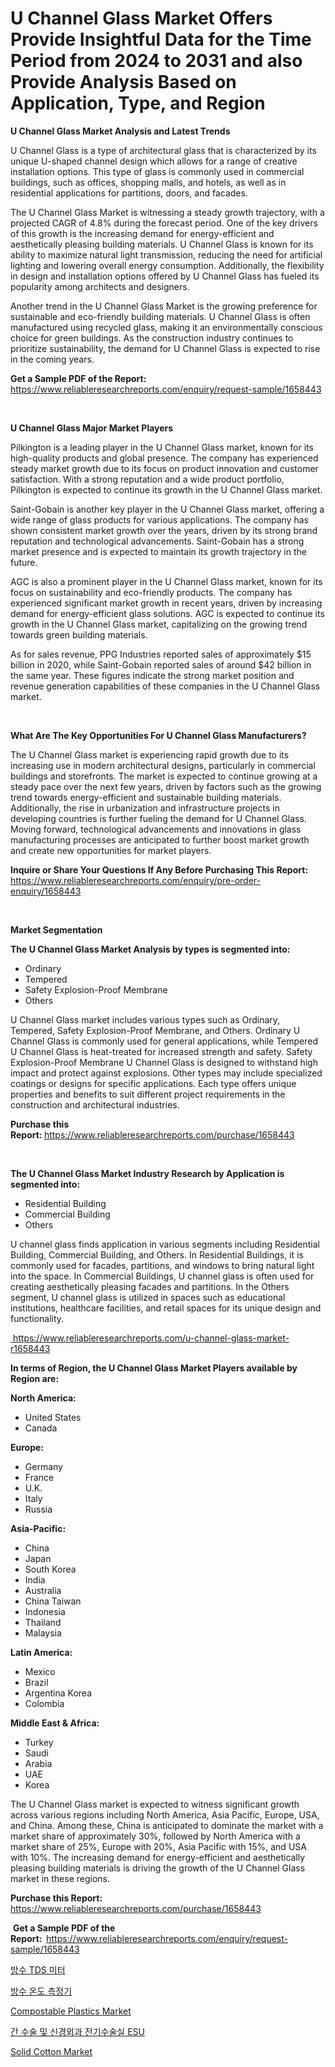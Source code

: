 <p><h1>U Channel Glass Market Offers Provide Insightful Data for the Time Period from 2024 to 2031 and also Provide Analysis Based on Application, Type, and Region</h1></p><p><strong>U Channel Glass Market Analysis and Latest Trends</strong></p>
<p><p>U Channel Glass is a type of architectural glass that is characterized by its unique U-shaped channel design which allows for a range of creative installation options. This type of glass is commonly used in commercial buildings, such as offices, shopping malls, and hotels, as well as in residential applications for partitions, doors, and facades.</p><p>The U Channel Glass Market is witnessing a steady growth trajectory, with a projected CAGR of 4.8% during the forecast period. One of the key drivers of this growth is the increasing demand for energy-efficient and aesthetically pleasing building materials. U Channel Glass is known for its ability to maximize natural light transmission, reducing the need for artificial lighting and lowering overall energy consumption. Additionally, the flexibility in design and installation options offered by U Channel Glass has fueled its popularity among architects and designers.</p><p>Another trend in the U Channel Glass Market is the growing preference for sustainable and eco-friendly building materials. U Channel Glass is often manufactured using recycled glass, making it an environmentally conscious choice for green buildings. As the construction industry continues to prioritize sustainability, the demand for U Channel Glass is expected to rise in the coming years.</p></p>
<p><strong>Get a Sample PDF of the Report:&nbsp;</strong> <a href="https://www.reliableresearchreports.com/enquiry/request-sample/1658443">https://www.reliableresearchreports.com/enquiry/request-sample/1658443</a></p>
<p>&nbsp;</p>
<p><strong>U Channel Glass Major Market Players</strong></p>
<p><p>Pilkington is a leading player in the U Channel Glass market, known for its high-quality products and global presence. The company has experienced steady market growth due to its focus on product innovation and customer satisfaction. With a strong reputation and a wide product portfolio, Pilkington is expected to continue its growth in the U Channel Glass market.</p><p>Saint-Gobain is another key player in the U Channel Glass market, offering a wide range of glass products for various applications. The company has shown consistent market growth over the years, driven by its strong brand reputation and technological advancements. Saint-Gobain has a strong market presence and is expected to maintain its growth trajectory in the future.</p><p>AGC is also a prominent player in the U Channel Glass market, known for its focus on sustainability and eco-friendly products. The company has experienced significant market growth in recent years, driven by increasing demand for energy-efficient glass solutions. AGC is expected to continue its growth in the U Channel Glass market, capitalizing on the growing trend towards green building materials.</p><p>As for sales revenue, PPG Industries reported sales of approximately $15 billion in 2020, while Saint-Gobain reported sales of around $42 billion in the same year. These figures indicate the strong market position and revenue generation capabilities of these companies in the U Channel Glass market.</p></p>
<p>&nbsp;</p>
<p><strong>What Are The Key Opportunities For U Channel Glass Manufacturers?</strong></p>
<p><p>The U Channel Glass market is experiencing rapid growth due to its increasing use in modern architectural designs, particularly in commercial buildings and storefronts. The market is expected to continue growing at a steady pace over the next few years, driven by factors such as the growing trend towards energy-efficient and sustainable building materials. Additionally, the rise in urbanization and infrastructure projects in developing countries is further fueling the demand for U Channel Glass. Moving forward, technological advancements and innovations in glass manufacturing processes are anticipated to further boost market growth and create new opportunities for market players.</p></p>
<p><strong>Inquire or Share Your Questions If Any Before Purchasing This Report:</strong> <a href="https://www.reliableresearchreports.com/enquiry/pre-order-enquiry/1658443">https://www.reliableresearchreports.com/enquiry/pre-order-enquiry/1658443</a></p>
<p>&nbsp;</p>
<p><strong>Market Segmentation</strong></p>
<p><strong>The U Channel Glass Market Analysis by types is segmented into:</strong></p>
<p><ul><li>Ordinary</li><li>Tempered</li><li>Safety Explosion-Proof Membrane</li><li>Others</li></ul></p>
<p><p>U Channel Glass market includes various types such as Ordinary, Tempered, Safety Explosion-Proof Membrane, and Others. Ordinary U Channel Glass is commonly used for general applications, while Tempered U Channel Glass is heat-treated for increased strength and safety. Safety Explosion-Proof Membrane U Channel Glass is designed to withstand high impact and protect against explosions. Other types may include specialized coatings or designs for specific applications. Each type offers unique properties and benefits to suit different project requirements in the construction and architectural industries.</p></p>
<p><strong>Purchase this Report:&nbsp;</strong><a href="https://www.reliableresearchreports.com/purchase/1658443">https://www.reliableresearchreports.com/purchase/1658443</a></p>
<p>&nbsp;</p>
<p><strong>The U Channel Glass Market Industry Research by Application is segmented into:</strong></p>
<p><ul><li>Residential Building</li><li>Commercial Building</li><li>Others</li></ul></p>
<p><p>U channel glass finds application in various segments including Residential Building, Commercial Building, and Others. In Residential Buildings, it is commonly used for facades, partitions, and windows to bring natural light into the space. In Commercial Buildings, U channel glass is often used for creating aesthetically pleasing facades and partitions. In the Others segment, U channel glass is utilized in spaces such as educational institutions, healthcare facilities, and retail spaces for its unique design and functionality.</p></p>
<p><a href="https://www.reliableresearchreports.com/u-channel-glass-market-r1658443">&nbsp;https://www.reliableresearchreports.com/u-channel-glass-market-r1658443</a></p>
<p><strong>In terms of Region, the U Channel Glass Market Players available by Region are:</strong></p>
<p>
    <p> <strong> North America: </strong>
        <ul>
            <li>United States</li>
            <li>Canada</li>
        </ul>
        </p> 
    <p> <strong> Europe: </strong>
        <ul>
            <li>Germany</li>
            <li>France</li>
            <li>U.K.</li>
            <li>Italy</li>
            <li>Russia</li>
        </ul>
        </p> 
    <p> <strong> Asia-Pacific: </strong>
        <ul>
            <li>China</li>
            <li>Japan</li>
            <li>South Korea</li>
            <li>India</li>
            <li>Australia</li>
            <li>China Taiwan</li>
            <li>Indonesia</li>
            <li>Thailand</li>
            <li>Malaysia</li>
        </ul>
        </p> 
    <p> <strong> Latin America: </strong>
        <ul>
            <li>Mexico</li>
            <li>Brazil</li>
            <li>Argentina Korea</li>
            <li>Colombia</li>
        </ul>
        </p> 
    <p> <strong> Middle East & Africa: </strong>
        <ul>
            <li>Turkey</li>
            <li>Saudi</li>
            <li>Arabia</li>
            <li>UAE</li>
            <li>Korea</li>
        </ul>
    </p>
    </p>
<p><p>The U Channel Glass market is expected to witness significant growth across various regions including North America, Asia Pacific, Europe, USA, and China. Among these, China is anticipated to dominate the market with a market share of approximately 30%, followed by North America with a market share of 25%, Europe with 20%, Asia Pacific with 15%, and USA with 10%. The increasing demand for energy-efficient and aesthetically pleasing building materials is driving the growth of the U Channel Glass market in these regions.</p></p>
<p><strong>Purchase this Report: </strong><a href="https://www.reliableresearchreports.com/purchase/1658443">https://www.reliableresearchreports.com/purchase/1658443</a></p>
<p>&nbsp;<strong>Get a Sample PDF of the Report:&nbsp;&nbsp;</strong><a href="https://www.reliableresearchreports.com/enquiry/request-sample/1658443">https://www.reliableresearchreports.com/enquiry/request-sample/1658443</a></p>
<p><strong></strong></p>
<p><p><a href="https://github.com/rustymarie2024/Market-Research-Report-List-1/blob/main/1882853118710.md">방수 TDS 미터</a></p><p><a href="https://github.com/jimahmed0511/Market-Research-Report-List-1/blob/main/6683018118711.md">방수 온도 측정기</a></p><p><a href="https://github.com/onurbayhoca1/Market-Research-Report-List-1/blob/main/compostable-plastics-market.md">Compostable Plastics Market</a></p><p><a href="https://medium.com/@willislebsack/%EA%B0%84-%EC%88%98%EC%88%A0-%EB%B0%8F-%EC%8B%A0%EA%B2%BD%EC%99%B8%EA%B3%BC-%EC%A0%84%EA%B8%B0%EC%88%98%EC%88%A0%EC%9E%A5%EC%B9%98-%EC%8B%9C%EC%9E%A5%EC%97%90-%EB%8C%80%ED%95%B4-%EA%B9%8A%EC%9D%B4-%ED%8C%8C%EA%B3%A0%EB%93%A4%EC%96%B4%EB%B3%B4%EA%B8%B0-%EB%8F%99%ED%96%A5-%EC%8B%9C%EC%9E%A5-%EC%84%B8%EB%B6%84%ED%99%94-%EB%B0%8F-%EA%B2%BD%EC%9F%81-%EB%B6%84%EC%84%9D-f777e00ee702">간 수술 및 신경외과 전기수술실 ESU</a></p><p><a href="https://github.com/liliskanaya73/Market-Research-Report-List-1/blob/main/solid-cotton-market.md">Solid Cotton Market</a></p></p>